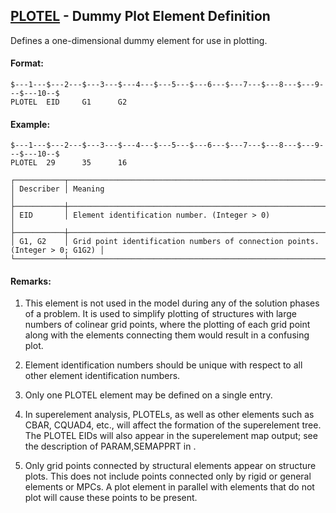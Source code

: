 ## [PLOTEL](https://help.hexagonmi.com/bundle/MSC_Nastran_2022.4/page/Nastran_Combined_Book/qrg/bulkp/TOC.PLOTEL.xhtml) - Dummy Plot Element Definition

Defines a one-dimensional dummy element for use in plotting.

#### Format:

```nastran
$---1---$---2---$---3---$---4---$---5---$---6---$---7---$---8---$---9---$---10--$
PLOTEL  EID     G1      G2                                                      
```
#### Example:

```nastran
$---1---$---2---$---3---$---4---$---5---$---6---$---7---$---8---$---9---$---10--$
PLOTEL  29      35      16                                                      
```
```text
┌───────────┬─────────────────────────────────────────────────────────────────────────────┐
│ Describer │ Meaning                                                                     │
├───────────┼─────────────────────────────────────────────────────────────────────────────┤
│ EID       │ Element identification number. (Integer > 0)                                │
├───────────┼─────────────────────────────────────────────────────────────────────────────┤
│ G1, G2    │ Grid point identification numbers of connection points. (Integer > 0; G1G2) │
└───────────┴─────────────────────────────────────────────────────────────────────────────┘
```
#### Remarks:

1. This element is not used in the model during any of the solution phases of a problem. It is used to simplify plotting of structures with large numbers of colinear grid points, where the plotting of each grid point along with the elements connecting them would result in a confusing plot.

2. Element identification numbers should be unique with respect to all other element identification numbers.

3. Only one PLOTEL element may be defined on a single entry.

4. In superelement analysis, PLOTELs, as well as other elements such as CBAR, CQUAD4, etc., will affect the formation of the superelement tree. The PLOTEL EIDs will also appear in the superelement map output; see the description of PARAM,SEMAPPRT in  .

5. Only grid points connected by structural elements appear on structure plots. This does not include points connected only by rigid or general elements or MPCs. A plot element in parallel with elements that do not plot will cause these points to be present.

